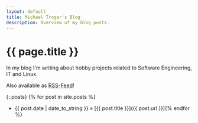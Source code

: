 ```yaml
---
layout: default
title: Michael Troger's Blog
description: Overview of my blog posts.
---
```

# {{ page.title }}

In my blog I'm writing about hobby projects related to Software Engineering, IT and Linux.

Also available as [RSS-Feed](/blog/atom.xml)!

{:.posts}
{% for post in site.posts %}
  * {{ post.date | date_to_string }} » [{{ post.title }}]({{ post.url }}){% endfor %}
